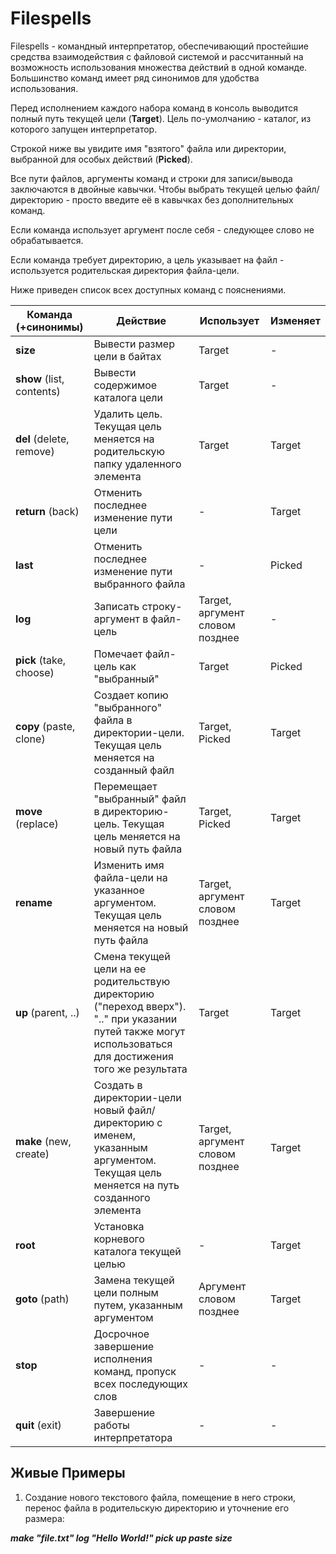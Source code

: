 # Filespells
Filespells - командный интерпретатор, обеспечивающий простейшие средства взаимодействия с файловой системой и рассчитанный на возможность использования множества действий в одной команде. Большинство команд имеет ряд синонимов для удобства использования.

Перед исполнением каждого набора команд в консоль выводится полный путь текущей цели (**Target**). Цель по-умолчанию - каталог, из которого запущен интерпретатор.

Строкой ниже вы увидите имя "взятого" файла или директории, выбранной для особых действий (**Picked**).

Все пути файлов, аргументы команд и строки для записи/вывода заключаются в двойные кавычки.
Чтобы выбрать текущей целью файл/директорию - просто введите её в кавычках без дополнительных команд.

Если команда использует аргумент после себя - следующее слово не обрабатывается.

Если команда требует директорию, а цель указывает на файл - используется родительская директория файла-цели.

Ниже приведен список всех доступных команд с пояснениями.

Команда (+синонимы)      |                        Действие                    |    Использует     |  Изменяет
-------------------------|----------------------------------------------------|-------------------|-----------
**size**                 | Вывести размер цели в байтах                       | Target            | -
**show** (list, contents)      | Вывести содержимое каталога цели                   | Target            | -
**del** (delete, remove) | Удалить цель. Текущая цель меняется на родительскую папку удаленного элемента | Target   | Target
**return** (back)        | Отменить последнее изменение пути цели             | -                 | Target
**last**                 | Отменить последнее изменение пути выбранного файла | -                 | Picked
**log**                  | Записать строку-аргумент в файл-цель                        | Target, аргумент словом позднее  | -
**pick** (take, choose)  | Помечает файл-цель как "выбранный"                 | Target            | Picked
**copy** (paste, clone)  | Создает копию "выбранного" файла в директории-цели. Текущая цель меняется на созданный файл | Target, Picked            | Target
**move** (replace)       | Перемещает "выбранный" файл в директорию-цель. Текущая цель меняется на новый путь файла | Target, Picked            | Target
**rename**               | Изменить имя файла-цели на указанное аргументом. Текущая цель меняется на новый путь файла | Target, аргумент словом позднее | Target
**up** (parent, ..)      | Смена текущей цели на ее родительствую директорию ("переход вверх"). ".." при указании путей также могут использоваться для достижения того же результата | Target         | Target
**make** (new, create)   | Создать в директории-цели новый файл/директорию с именем, указанным аргументом. Текущая цель меняется на путь созданного элемента | Target, аргумент словом позднее  | Target
**root**                 | Установка корневого каталога текущей целью | -            | Target
**goto** (path)          | Замена текущей цели полным путем, указанным аргументом | Аргумент словом позднее   | Target
**stop**                 | Досрочное завершение исполнения команд, пропуск всех последующих слов | -            | -
**quit** (exit)          | Завершение работы интерпретатора | -            | -


## Живые Примеры

1. Создание нового текстового файла, помещение в него строки, перенос файла в родительскую директорию и уточнение его размера:

***make "file.txt" log "Hello World!" pick up paste size***


